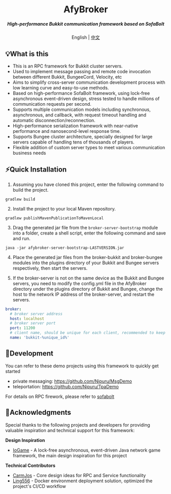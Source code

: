 <div align="center">
    <h1>AfyBroker</h1>
    <h5>High-performance Bukkit communication framework based on SofaBolt</h5>
    <span>English | <a href="./README.md">中文</a></span>
</div>

## 💡What is this

- This is an RPC framework for Bukkit cluster servers.
- Used to implement message passing and remote code invocation between different Bukkit, BungeeCord, Velocity, etc
- Aims to simplify cross-server communication development process with low learning curve and easy-to-use methods.
- Based on high-performance SofaBolt framework, using lock-free asynchronous event-driven design, stress tested to handle millions of communication requests per second.
- Supports multiple communication models including synchronous, asynchronous, and callback, with request timeout handling and automatic disconnection/reconnection.
- High-performance serialization framework with near-native performance and nanosecond-level response time.
- Supports Bungee cluster architecture, specially designed for large servers capable of handling tens of thousands of players.
- Flexible addition of custom server types to meet various communication business needs

## ⚡Quick Installation

1. Assuming you have cloned this project, enter the following command to build the project.

```shell
gradlew build
```

2. Install the project to your local Maven repository.

```shell
gradlew publishMavenPublicationToMavenLocal
```

3. Drag the generated jar file from the `broker-server-bootstrap` module into a folder, create a shell script, enter the following command and save and run.

```shell
java -jar afybroker-server-bootstrap-LASTVERSION.jar
```

4. Place the generated jar files from the broker-bukkit and broker-bungee modules into the plugins directory of your Bukkit and Bungee servers respectively, then start the servers.

5. If the broker-server is not on the same device as the Bukkit and Bungee servers, you need to modify the config.yml file in the AfyBroker directory under the plugins directory of Bukkit and Bungee, change the host to the network IP address of the broker-server, and restart the servers.

```yaml
broker:
  # broker server address
  host: localhost
  # broker server port
  port: 11200
  # client name, should be unique for each client, recommended to keep consistent with the server name in bungee, such as spawn1, lobby1, etc.
  name: 'bukkit-%unique_id%'
```

## 📖Development

You can refer to these demo projects using this framework to quickly get started

- private messaging: https://github.com/Nipuru/MsgDemo  
- teleportation: https://github.com/Nipuru/TpaDemo

For details on RPC firework, please refer to [sofabolt](https://github.com/sofastack/sofa-bolt/blob/master/README.md)

## 🙏Acknowledgments

Special thanks to the following projects and developers for providing valuable inspiration and technical support for this framework:

**Design Inspiration**
- [IoGame](https://github.com/iohao/ioGame) - A lock-free asynchronous, event-driven Java network game framework, the main design inspiration for this project

**Technical Contributors**
- [CarmJos](https://github.com/CarmJos) - Core design ideas for RPC and Service functionality
- [Ling556](https://github.com/Ling556) - Docker environment deployment solution, optimized the project's CI/CD workflow